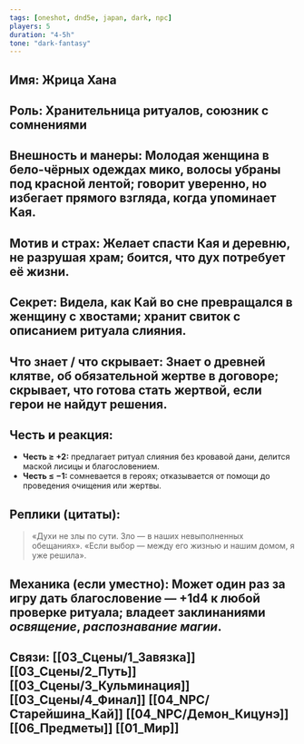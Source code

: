 ```yaml
---
tags: [oneshot, dnd5e, japan, dark, npc]
players: 5
duration: "4-5h"
tone: "dark-fantasy"
---
```


## Имя: Жрица Хана
## Роль: Хранительница ритуалов, союзник с сомнениями
## Внешность и манеры: Молодая женщина в бело-чёрных одеждах мико, волосы убраны под красной лентой; говорит уверенно, но избегает прямого взгляда, когда упоминает Кая.
## Мотив и страх: Желает спасти Кая и деревню, не разрушая храм; боится, что дух потребует её жизни.
## Секрет: Видела, как Кай во сне превращался в женщину с хвостами; хранит свиток с описанием ритуала слияния.
## Что знает / что скрывает: Знает о древней клятве, об обязательной жертве в договоре; скрывает, что готова стать жертвой, если герои не найдут решения.
## Честь и реакция:
- **Честь ≥ +2:** предлагает ритуал слияния без кровавой дани, делится маской лисицы и благословением.
- **Честь ≤ −1:** сомневается в героях; отказывается от помощи до проведения очищения или жертвы.
## Реплики (цитаты):
> «Духи не злы по сути. Зло — в наших невыполненных обещаниях».
> «Если выбор — между его жизнью и нашим домом, я уже решила».
## Механика (если уместно): Может один раз за игру дать благословение — +1d4 к любой проверке ритуала; владеет заклинаниями *освящение*, *распознавание магии*.
## Связи: [[03_Сцены/1_Завязка]] [[03_Сцены/2_Путь]] [[03_Сцены/3_Кульминация]] [[03_Сцены/4_Финал]] [[04_NPC/Старейшина_Кай]] [[04_NPC/Демон_Кицунэ]] [[06_Предметы]] [[01_Мир]]
